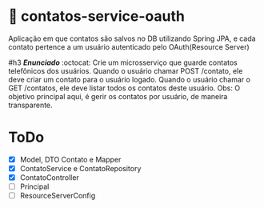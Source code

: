 # :closed_lock_with_key: contatos-service-oauth
Aplicação em que contatos são salvos no DB utilizando Spring JPA, e cada contato pertence a um usuário autenticado pelo OAuth(Resource Server)

#h3 **_Enunciado_** :octocat:
Crie um microsserviço que guarde contatos telefônicos dos usuários. Quando o usuário chamar POST /contato, ele deve criar um contato para o usuário logado. Quando o usuário chamar o GET /contatos, ele deve listar todos os contatos deste usuário. Obs: O objetivo principal aqui, é gerir os contatos por usuário, de maneira transparente. 


# ToDo
- [X] Model, DTO Contato e Mapper
- [X] ContatoService e ContatoRepository
- [X] ContatoController
- [ ] Principal
- [ ] ResourceServerConfig
